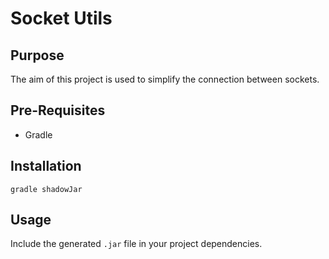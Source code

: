 # Socket Utils

## Purpose

The aim of this project is used to simplify the connection between sockets.

## Pre-Requisites
- Gradle

## Installation
```
gradle shadowJar 
```

## Usage
Include the generated `.jar` file in your project dependencies.

